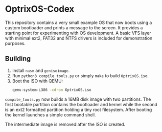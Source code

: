 # OptrixOS-Codex

This repository contains a very small example OS that now boots using a custom bootloader and prints a message to the screen. It provides a starting point for experimenting with OS development. A basic VFS layer with minimal ext2, FAT32 and NTFS drivers is included for demonstration purposes.

## Building

1. Install `nasm` and `genisoimage`.
2. Run `python3 compile_tools.py` or simply `make` to build `OptrixOS.iso`.
3. Boot the ISO with QEMU:
   ```bash
   qemu-system-i386 -cdrom OptrixOS.iso
   ```

`compile_tools.py` now builds a 16MB disk image with two partitions.  The first
bootable partition contains the bootloader and kernel while the second is an
ext2 formatted partition holding a tiny root filesystem.  After booting the
kernel launches a simple command shell.

The intermediate image is removed after the ISO is created.
